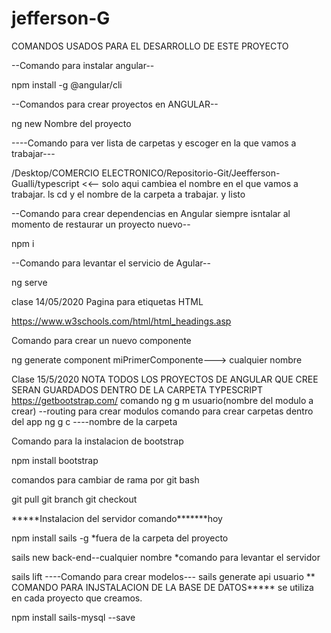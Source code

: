 # jefferson-G
COMANDOS USADOS PARA EL DESARROLLO DE ESTE PROYECTO 

--Comando para instalar angular--

npm install -g @angular/cli

--Comandos para crear proyectos en ANGULAR--

ng new Nombre del proyecto

----Comando para ver lista de carpetas y escoger en la que vamos a trabajar---

/Desktop/COMERCIO ELECTRONICO/Repositorio-Git/Jeefferson-Gualli/typescript <<-- solo aqui cambiea el nombre en el que vamos a trabajar. ls cd y el nombre de la carpeta a trabajar. y listo

--Comando para crear dependencias en Angular siempre isntalar al momento de restaurar un proyecto nuevo--

npm i

--Comando para levantar el servicio de Agular--

ng serve

clase 14/05/2020 Pagina para etiquetas HTML

https://www.w3schools.com/html/html_headings.asp

Comando para crear un nuevo componente

ng generate component miPrimerComponente---> cualquier nombre

Clase 15/5/2020 NOTA TODOS LOS PROYECTOS DE ANGULAR QUE CREE SERAN GUARDADOS DENTRO DE LA CARPETA TYPESCRIPT https://getbootstrap.com/ comando ng g m usuario(nombre del modulo a crear) --routing para crear modulos comando para crear carpetas dentro del app ng g c ----nombre de la carpeta

Comando para la instalacion de bootstrap

npm install bootstrap

comandos para cambiar de rama por git bash

git pull git branch git checkout

*****Instalacion del servidor comando*******hoy

npm install sails -g *fuera de la carpeta del proyecto

sails new back-end--cualquier nombre *comando para levantar el servidor

 sails lift
----Comando para crear modelos--- sails generate api usuario ** COMANDO PARA INJSTALACION DE LA BASE DE DATOS***** se utiliza en cada proyecto que creamos.

npm install sails-mysql --save

